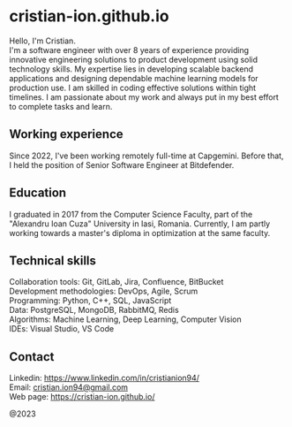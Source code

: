 # cristian-ion.github.io

Hello, I'm Cristian.\
I'm a software engineer with over 8 years of experience providing innovative engineering solutions to product development using solid technology skills. My expertise lies in developing scalable backend applications and designing dependable machine learning models for production use. I am skilled in coding effective solutions within tight timelines. I am passionate about my work and always put in my best effort to complete tasks and learn.

## Working experience
Since 2022, I've been working remotely full-time at Capgemini. Before that, I held the position of Senior Software Engineer at Bitdefender.

## Education
I graduated in 2017 from the Computer Science Faculty, part of the "Alexandru Ioan Cuza" University in Iasi, Romania.
Currently, I am partly working towards a master's diploma in optimization at the same faculty.

## Technical skills
Collaboration tools: Git, GitLab, Jira, Confluence, BitBucket\
Development methodologies: DevOps, Agile, Scrum\
Programming: Python, C++, SQL, JavaScript\
Data: PostgreSQL, MongoDB, RabbitMQ, Redis\
Algorithms: Machine Learning, Deep Learning, Computer Vision\
IDEs: Visual Studio, VS Code

## Contact
Linkedin: https://www.linkedin.com/in/cristianion94/
\
Email: cristian.ion94@gmail.com
\
Web page: https://cristian-ion.github.io/

@2023
